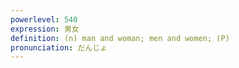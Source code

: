 ```yaml
---
powerlevel: 540
expression: 男女
definition: (n) man and woman; men and women; (P)
pronunciation: だんじょ
---
```

